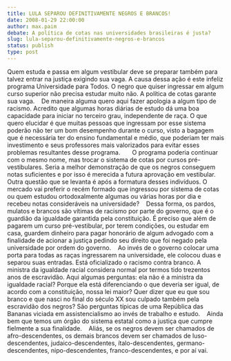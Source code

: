 ```yaml
---
title: LULA SEPAROU DEFINITIVAMENTE NEGROS E BRANCOS!
date: 2008-01-29 22:00:00
author: max.paim
debate: A política de cotas nas universidades brasileiras é justa?
slug: lula-separou-definitivamente-negros-e-brancos
status: publish 
type: post
---
```


Quem estuda e passa em algum vestibular deve se preparar também para talvez entrar na justiça exigindo sua vaga. A causa dessa ação é este infeliz programa Universidade para Todos. O negro que quiser ingressar em algum curso superior não precisa estudar muito não. A política de cotas garante sua vaga.    De maneira alguma quero aqui fazer apologia a algum tipo de racismo. Acredito que algumas horas diárias de estudo dá uma boa capacidade para iniciar no terceiro grau, independente de raça. O que quero elucidar é que muitas pessoas que ingressam por esse sistema poderão não ter um bom desempenho durante o curso, visto a bagagem que é necessária ter do ensino fundamental e médio, que poderiam ter mais investimento e seus professores mais valorizados para evitar esses problemas resultantes desse programa.       O programa poderia continuar com o mesmo nome, mas trocar o sistema de cotas por cursos pré-vestibulares. Seria a melhor demonstração de que os negros conseguem notas suficientes e por isso é merecida a futura aprovação em vestibular.    Outra questão que se levanta é após a formatura desses indivíduos. O mercado vai preferir o recém formado que ingressou por sistema de cotas ou quem estudou ortodoxalmente algumas ou várias horas por dia e recebeu notas consideráveis na universidade?    Dessa forma, os pardos, mulatos e brancos são vítimas de racismo por parte do governo, que é o guardião da igualdade garantida pela constituição. É preciso que além de pagarem um curso pré-vestibular, por terem condições, ou estudar em casa, guardem dinheiro para pagar honorário de algum advogado com a finalidade de acionar a justiça pedindo seu direito que foi negado pela universidade por ordem do governo.    Ao invés de o governo colocar uma porta para todas as raças ingressarem na universidade, ele colocou duas e separou suas entradas. Está oficializado o racismo contra branco. A ministra da igualdade racial considera normal por termos tido trezentos anos de escravidão. Aqui algumas perguntas: ela não é a ministra da igualdade racial? Porque ela está diferenciando o que deveria ser igual, de acordo com a constituição, nossa lei maior? Quer dizer que eu que sou branco e que nasci no final do século XX sou culpado também pela escravidão dos negros? São perguntas típicas de uma República das Bananas viciada em assistencialismo ao invés de trabalho e estudo.    Ainda bem que temos um órgão do sistema estatal como a justiça que cumpre fielmente a sua finalidade.    Aliás, se os negros devem ser chamados de afro-descendentes, os demais brancos devem ser chamados de luso-descendentes, judaico-descendentes, ítalo-descendentes, germano-descendentes, nipo-descendentes, franco-descendentes, e por aí vai.
